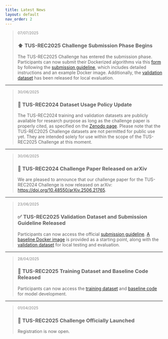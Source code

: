 ```yaml
---
title: Latest News
layout: default
nav_order: 2
---
```


><span style="font-size: 12px; color: gray; margin-top: -15px;">07/07/2025</span>
>### ⬆️ TUS-REC2025 Challenge Submission Phase Begins
>The TUS-REC2025 Challenge has entered the submission phase. Participants can now submit their Dockerized algorithms via this <a href="https://forms.office.com/e/dj1g5TKyaj" target="_blank">form</a> by following the <a href="https://github-pages.ucl.ac.uk/tus-rec-challenge/submission.html" target="_blank">submission guideline</a>, which includes detailed instructions and an example Docker image. Additionally, the <a href="https://doi.org/10.5281/zenodo.15699958" target="_blank">validation dataset</a> has been released for local evaluation.

---

><span style="font-size: 12px; color: gray; margin-top: -15px;">30/06/2025</span>
>### 🔐 TUS-REC2024 Dataset Usage Policy Update
>The TUS-REC2024 training and validation datasets are publicly available for research purpose as long as the challenge paper is properly cited, as specified on the <a href="https://doi.org/10.5281/zenodo.11178508" target="_blank">Zenodo page</a>. Please note that the TUS-REC2025 Challenge datasets are not permitted for public use yet. They are intended solely for use within the scope of the TUS-REC2025 Challenge at this moment.

---

><span style="font-size: 12px; color: gray; margin-top: -15px;">30/06/2025</span>
>### 📝 TUS-REC2024 Challenge Paper Released on arXiv
>We are pleased to announce that our challenge paper for the TUS-REC2024 Challenge is now released on arXiv: <a href="https://doi.org/10.48550/arXiv.2506.21765" target="_blank">https://doi.org/10.48550/arXiv.2506.21765</a>.


---

><span style="font-size: 12px; color: gray; margin-top: -15px;;">23/06/2025</span>
>### ✅ TUS-REC2025 Validation Dataset and Submission Guideline Released 
>Participants can now access the official <a href="https://github-pages.ucl.ac.uk/tus-rec-challenge/submission.html" target="_blank">submission guideline</a>. <a href="https://github.com/QiLi111/TUS-REC2025-Challenge_baseline/tree/main/submission#instructions-for-docker" target="_blank">A baseline Docker image</a> is provided as a starting point, along with the <a href="https://doi.org/10.5281/zenodo.15699958" target="_blank">validation dataset</a> for local testing and evaluation.


---

><span style="font-size: 12px; color: gray; margin-top: -15px;;">28/04/2025</span>
>### 📢 TUS-REC2025 Training Dataset and Baseline Code Released 
>Participants can now access the <a href="https://zenodo.org/records/15224704" target="_blank">training dataset</a> and <a href="https://github.com/QiLi111/TUS-REC2025-Challenge_baseline" target="_blank">baseline code</a> for model development.

---

><span style="font-size: 12px; color: gray; margin-top: -15px;;">01/04/2025</span>
>### 🚀 TUS-REC2025 Challenge Officially Launched
>Registration is now open.


